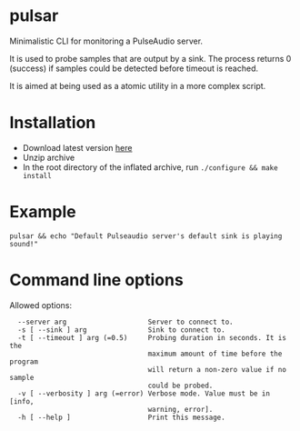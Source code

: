 # pulsar
Minimalistic CLI for monitoring a PulseAudio server.

It is used to probe samples that are output by a sink. The process returns 0 (success) if samples could be detected before timeout is reached.

It is aimed at being used as a atomic utility in a more complex script. 

# Installation
* Download latest version [here](https://github.com/2franix/pulsar/archive/1.0.0b.zip)
* Unzip archive
* In the root directory of the inflated archive, run `./configure && make install`

# Example
```
pulsar && echo "Default Pulseaudio server's default sink is playing sound!"
```

# Command line options
Allowed options:
```
  --server arg                    Server to connect to.
  -s [ --sink ] arg               Sink to connect to.
  -t [ --timeout ] arg (=0.5)     Probing duration in seconds. It is the 
                                  maximum amount of time before the program 
                                  will return a non-zero value if no sample 
                                  could be probed.
  -v [ --verbosity ] arg (=error) Verbose mode. Value must be in [info, 
                                  warning, error].
  -h [ --help ]                   Print this message.
```

